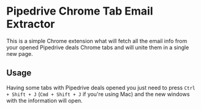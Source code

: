 # Pipedrive Chrome Tab Email Extractor

This is a simple Chrome extension what will fetch all the email info from your opened Pipedrive deals Chrome tabs and will unite them in a single new page.

## Usage

Having some tabs with Pipedrive deals opened you just need to press `Ctrl + Shift + J` (`Cmd + Shift + J` if you're using Mac) and the new windows with the information will open.
